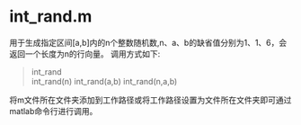 # int_rand.m
用于生成指定区间[a,b]内的n个整数随机数,n、a、b的缺省值分别为1、1、6，会返回一个长度为n的行向量。
调用方式如下:  
> int_rand  
int_rand(n)
int_rand(a,b)
int_rand(n,a,b)

将m文件所在文件夹添加到工作路径或将工作路径设置为文件所在文件夹即可通过matlab命令行进行调用。

